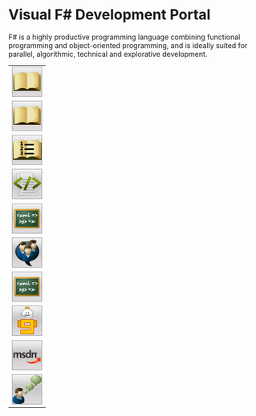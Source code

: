 # Visual F# Development Portal

F# is a highly productive programming language combining functional programming and object-oriented programming, and is ideally suited for parallel, algorithmic, technical and explorative development.



||
|-|
|![](images/VS_Icon_Documentation.gif)|**Documentation**<ul><li>[Using Visual Studio to Write F&#35; Programs](Using-Visual-Studio-to-Write-FSharp-Programs.md)<br /></li><li>[F&#35; Language Reference](FSharp-Language-Reference.md)<br /></li><li>[F&#35; Core Library Reference](FSharp-Core-Library-Reference.md)<br /></li><li>[F&#35; Compiler &#40;fsc.exe&#41; Reference](FSharp-Compiler-%28fsc.exe%29-Reference.md)<br /></li><li>[F&#35; Interactive &#40;fsi.exe&#41; Reference](FSharp-Interactive-%28fsi.exe%29-Reference.md)<br /></li><ul/>|
|![](images/VS_Icon_Documentation.gif)|**Featured Tasks**<ul><li>[Functions &#40;F&#35;&#41;](Functions-%28FSharp%29.md)<br /></li><li>[Lists &#40;F&#35;&#41;](Lists-%28FSharp%29.md)<br /></li><li>[Keyword Reference &#40;F&#35;&#41;](Keyword-Reference-%28FSharp%29.md)<br /></li><li>[Sequences &#40;F&#35;&#41;](Sequences-%28FSharp%29.md)<br /></li><li>[Discriminated Unions &#40;F&#35;&#41;](Discriminated-Unions-%28FSharp%29.md)<br /></li><li>[Walkthrough: Your First F&#35; Program](Walkthrough-Your-First-FSharp-Program.md)<br /></li><li>[Type Providers](Type-Providers.md)<br /></li><li>[Query Expressions &#40;F&#35;&#41;](Query-Expressions-%28FSharp%29.md)<br /></li><ul/>|
|![](images/VS_Icon_Walkthroughs.gif)|**Walkthroughs**<ul><li>[Visual F&#35; Samples and Walkthroughs](Visual-FSharp-Samples-and-Walkthroughs.md)<br /></li><li>[Walkthrough: Accessing a SQL Database by Using Type Providers &#40;F&#35;&#41;](Walkthrough-Accessing-a-SQL-Database-by-Using-Type-Providers-%28FSharp%29.md)<br /></li><li>[Walkthrough: Accessing a SQL Database by Using Type Providers and Entities &#40;F&#35;&#41;](Walkthrough-Accessing-a-SQL-Database-by-Using-Type-Providers-and-Entities-%28FSharp%29.md)<br /></li><ul/>|
|![](images/VS_icon_CodeSamples.gif)|**Code Samples**<ul><li>[F# Sample Pack](http://go.microsoft.com/fwlink/?LinkId=254878)<br /></li><ul/>|
|![](images/VS_Icon_Training.gif)|**Training**<ul><li>[Learn F#](http://go.microsoft.com/fwlink/?LinkId=254879)<br /></li><li>[Try F#](http://www.tryfsharp.org)<br /></li><ul/>|
|![](images/VS_Icon_Forums.gif)|**Forums**<ul><li>[F# General Forum](http://go.microsoft.com/fwlink/?LinkId=248225)<br /></li><ul/>|
|![](images/VS_Icon_Training.gif)|**Articles and Blogs**<ul><li>[Don Syme's WebLog on F# and Related Topics](http://go.microsoft.com/fwlink/?LinkId=254882)<br /></li><li>[F# Team Blog](http://go.microsoft.com/fwlink/?LinkId=254880)<br /></li><li>[Inside F#’s Blog](http://go.microsoft.com/fwlink/?LinkId=254883)<br /></li><ul/>|
|![](images/VS_icon_Channel9Videos.gif)|**Channel 9 Videos**<ul><li>[An Introduction to Microsoft F#](http://go.microsoft.com/fwlink/?LinkId=254884)<br /></li><li>[Design Patterns in F#](http://go.microsoft.com/fwlink/?LinkId=254885)<br /></li><li>[Information-Rich Programming in F#](http://go.microsoft.com/fwlink/?LinkId=254886)<br /></li><li>[Web Programming and More](http://go.microsoft.com/fwlink/?LinkId=254887)<br /></li><li>[Patterns and Match Expressions in F#](http://go.microsoft.com/fwlink/?LinkId=254889)<br /></li><li>[Discriminated Unions in F#](http://go.microsoft.com/fwlink/?LinkId=254890)<br /></li><ul/>|
|![](images/VS_Icon_MSDNDevCenter.gif)|**MSDN Developer Centers**<ul><li>[Microsoft F# Development Center](http://go.microsoft.com/fwlink/?LinkId=254891)<br /></li><ul/>|
|![](images/VS_Icon_Feedback.gif)|**Providing Feedback**<br /><br />To provide feedback about [!INCLUDE[vs_dev12](../Token/vs_dev12_md.md)], use [Microsoft Connect](http://go.microsoft.com/fwlink/?LinkID=150463).<br /><br />To provide feedback about the documentation for [!INCLUDE[vs_dev12](../Token/vs_dev12_md.md)], use the feedback controls on each page about which you want to give feedback.|
